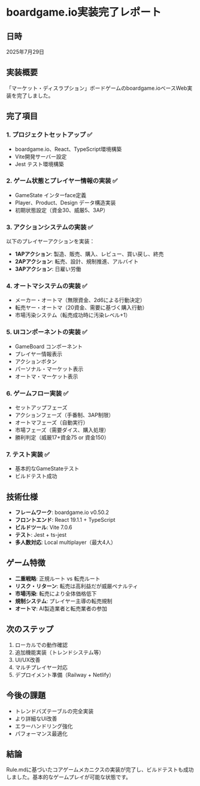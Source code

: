 # boardgame.io実装完了レポート

## 日時
2025年7月29日

## 実装概要
「マーケット・ディスラプション」ボードゲームのboardgame.ioベースWeb実装を完了しました。

## 完了項目

### 1. プロジェクトセットアップ ✅
- boardgame.io、React、TypeScript環境構築
- Vite開発サーバー設定
- Jest テスト環境構築

### 2. ゲーム状態とプレイヤー情報の実装 ✅
- GameState インターface定義
- Player、Product、Design データ構造実装
- 初期状態設定（資金30、威厳5、3AP）

### 3. アクションシステムの実装 ✅
以下のプレイヤーアクションを実装：
- **1APアクション**: 製造、販売、購入、レビュー、買い戻し、終売
- **2APアクション**: 転売、設計、規制推進、アルバイト
- **3APアクション**: 日雇い労働

### 4. オートマシステムの実装 ✅
- メーカー・オートマ（無限資金、2d6による行動決定）
- 転売ヤー・オートマ（20資金、需要に基づく購入行動）
- 市場汚染システム（転売成功時に汚染レベル+1）

### 5. UIコンポーネントの実装 ✅
- GameBoard コンポーネント
- プレイヤー情報表示
- アクションボタン
- パーソナル・マーケット表示
- オートマ・マーケット表示

### 6. ゲームフロー実装 ✅
- セットアップフェーズ
- アクションフェーズ（手番制、3AP制限）
- オートマフェーズ（自動実行）
- 市場フェーズ（需要ダイス、購入処理）
- 勝利判定（威厳17+資金75 or 資金150）

### 7. テスト実装 ✅
- 基本的なGameStateテスト
- ビルドテスト成功

## 技術仕様
- **フレームワーク**: boardgame.io v0.50.2
- **フロントエンド**: React 19.1.1 + TypeScript
- **ビルドツール**: Vite 7.0.6
- **テスト**: Jest + ts-jest
- **多人数対応**: Local multiplayer（最大4人）

## ゲーム特徴
- **二重戦略**: 正規ルート vs 転売ルート
- **リスク・リターン**: 転売は高利益だが威厳ペナルティ
- **市場汚染**: 転売により全体価格低下
- **規制システム**: プレイヤー主導の転売規制
- **オートマ**: AI製造業者と転売業者の参加

## 次のステップ
1. ローカルでの動作確認
2. 追加機能実装（トレンドシステム等）
3. UI/UX改善
4. マルチプレイヤー対応
5. デプロイメント準備（Railway + Netlify）

## 今後の課題
- トレンドバズテーブルの完全実装
- より詳細なUI改善
- エラーハンドリング強化
- パフォーマンス最適化

## 結論
Rule.mdに基づいたコアゲームメカニクスの実装が完了し、ビルドテストも成功しました。基本的なゲームプレイが可能な状態です。